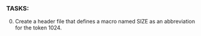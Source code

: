 ### TASKS:

0. Create a header file that defines a macro named SIZE as an abbreviation for the token 1024.


